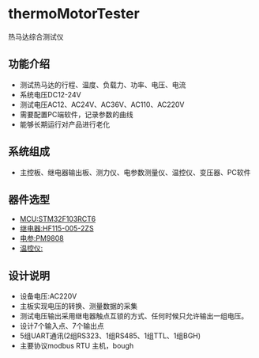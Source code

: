 # thermoMotorTester

热马达综合测试仪

## 功能介绍

- 测试热马达的行程、温度、负载力、功率、电压、电流
- 系统电压DC12-24V
- 测试电压AC12、AC24V、AC36V、AC110、AC220V
- 需要配置PC端软件，记录参数的曲线
- 能够长期运行对产品进行老化

## 系统组成 

- 主控板、继电器输出板、测力仪、电参数测量仪、温控仪、变压器、PC软件

## 器件选型

* [MCU:STM32F103RCT6](https://github.com/KrogeChen/thermoMotorTester/tree/master/document/STM32F103) 
* [继电器:HF115-005-2ZS](https://github.com/Microsoft/vscode/wiki/How-to-Contribute#debugging) 
* [电参:PM9808](https://github.com/Microsoft/vscode/wiki/How-to-Contribute#debugging) 
* [温控仪:](https://github.com/Microsoft/vscode/wiki/How-to-Contribute#debugging) 

## 设计说明

- 设备电压:AC220V 
- 主板实现电压的转换、测量数据的采集
- 测试电压输出采用继电器触点互锁的方式、任何时候只允许输出一组电压。
- 设计7个输入点、7个输出点
- 5组UART通讯(2组RS323、1组RS485、1组TTL、1组BGH)
- 主要协议modbus RTU 主机，bough